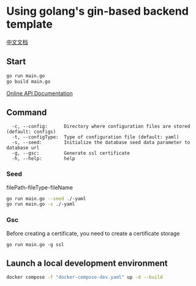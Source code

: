 # Using golang's gin-based backend template

[中文文档](./README-CN.md)
## Start

```sh
go run main.go
go build main.go
```

[Online API Documentation](https://www.apifox.cn/apidoc/project-2379970/api-65717385)


## Command

```
  -c, --config:      Directory where configuration files are stored (default: configs)
  -t, --configType:  Type of configuration file (default: yaml)
  -s, --seed:        Initialize the database seed data parameter to database url
  -g, --gsc:         Generate ssl certificate
  -h, --help:        help
```

### Seed
filePath-fileType-fileName
```sh
go run main.go --seed ./-yaml
go run main.go -s ./-yaml
```

### Gsc
Before creating a certificate, you need to create a certificate storage
```
go run main.go -g ssl
```
## Launch a local development environment

```sh
docker compose -f "docker-compose-dev.yaml" up -d --build
```